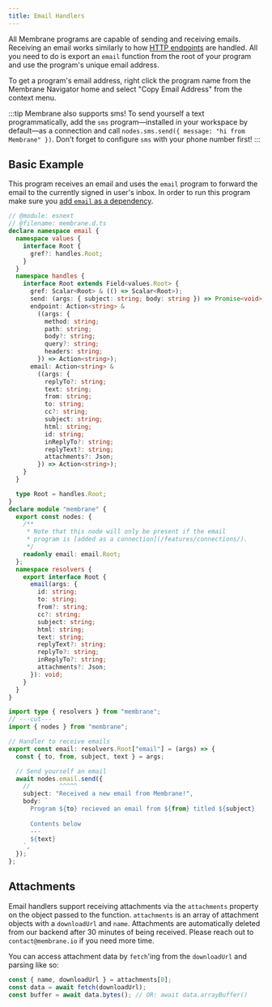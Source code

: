 ```yaml
---
title: Email Handlers
---
```


All Membrane programs are capable of sending and receiving emails. Receiving an email works similarly to how [HTTP endpoints](/features/endpoints/) are handled. All you need to do is export an `email` function from the root of your program and use the program's unique email address.

To get a program's email address, right click the program name from the Membrane Navigator home and select "Copy Email Address" from the context menu.

<!-- TODO: create reference section for `sms` and link to that instead -->

:::tip
Membrane also supports sms! To send yourself a text programmatically, add the `sms` program—installed in your workspace by default—as a connection and call `nodes.sms.send({ message: "hi from Membrane" })`. Don't forget to configure `sms` with your phone number first!
:::

## Basic Example

This program receives an email and uses the `email` program to forward the email to the currently signed in user's inbox. In order to run this program make sure you [add `email` as a dependency](/features/connections/#add-a-program-connection).

```ts twoslash
// @module: esnext
// @filename: membrane.d.ts
declare namespace email {
  namespace values {
    interface Root {
      gref?: handles.Root;
    }
  }
  namespace handles {
    interface Root extends Field<values.Root> {
      gref: Scalar<Root> & (() => Scalar<Root>);
      send: (args: { subject: string; body: string }) => Promise<void>;
      endpoint: Action<string> &
        ((args: {
          method: string;
          path: string;
          body?: string;
          query?: string;
          headers: string;
        }) => Action<string>);
      email: Action<string> &
        ((args: {
          replyTo?: string;
          text: string;
          from: string;
          to: string;
          cc?: string;
          subject: string;
          html: string;
          id: string;
          inReplyTo?: string;
          replyText?: string;
          attachments?: Json;
        }) => Action<string>);
    }
  }

  type Root = handles.Root;
}
declare module "membrane" {
  export const nodes: {
    /**
     * Note that this node will only be present if the email
     * program is [added as a connection](/features/connections/).
     */
    readonly email: email.Root;
  };
  namespace resolvers {
    export interface Root {
      email(args: {
        id: string;
        to: string;
        from?: string;
        cc?: string;
        subject: string;
        html: string;
        text: string;
        replyText?: string;
        replyTo?: string;
        inReplyTo?: string;
        attachments?: Json;
      }): void;
    }
  }
}

import type { resolvers } from "membrane";
// ---cut---
import { nodes } from "membrane";

// Handler to receive emails
export const email: resolvers.Root["email"] = (args) => {
  const { to, from, subject, text } = args;

  // Send yourself an email
  await nodes.email.send({
    //        ^^^^^
    subject: "Received a new email from Membrane!",
    body: `
      Program ${to} recieved an email from ${from} titled ${subject}
      
      Contents below
      ---
      ${text}
    `,
  });
};
```

## Attachments

Email handlers support receiving attachments via the `attachments` property on the object passed to the function. `attachments` is an array of attachment objects with a `downloadUrl` and `name`. Attachments are automatically deleted from our backend after 30 minutes of being received. Please reach out to `contact@membrane.io` if you need more time.

You can access attachment data by `fetch`'ing from the `downloadUrl` and parsing like so:

```js
const { name, downloadUrl } = attachments[0];
const data = await fetch(downloadUrl);
const buffer = await data.bytes(); // OR: await data.arrayBuffer()
```
